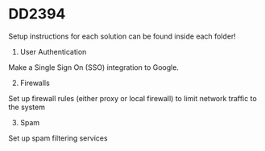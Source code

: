 # DD2394

Setup instructions for each solution can be found inside each folder!

1. User Authentication

Make a Single Sign On (SSO) integration to Google.

2. Firewalls

Set up firewall rules (either proxy or local firewall) to limit network traffic to the system

3. Spam

Set up spam filtering services
